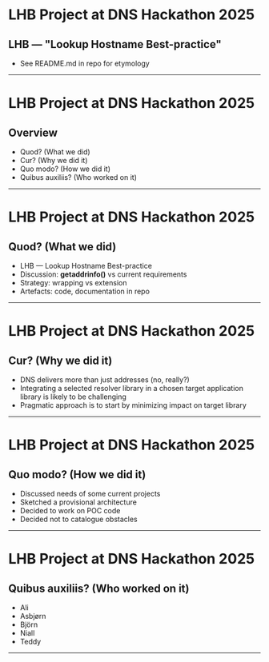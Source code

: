# LHB Project at DNS Hackathon 2025 

## LHB — "Lookup Hostname Best-practice"

- See README.md in repo for etymology

---

# LHB Project at DNS Hackathon 2025 
## Overview

- Quod? (What we did)
- Cur? (Why we did it)
- Quo modo? (How we did it)
- Quibus auxiliis? (Who worked on it)

---

# LHB Project at DNS Hackathon 2025 
## Quod? (What we did)

- LHB — Lookup Hostname Best-practice
- Discussion: **getaddrinfo()** vs current requirements
- Strategy: wrapping vs extension
- Artefacts: code, documentation in repo

---

# LHB Project at DNS Hackathon 2025 
## Cur? (Why we did it)

- DNS delivers more than just addresses (no, really?)
- Integrating a selected resolver library in a chosen target 
  application library is likely to be challenging
- Pragmatic approach is to start by minimizing impact
  on target library

---

# LHB Project at DNS Hackathon 2025 
## Quo modo? (How we did it)
- Discussed needs of some current projects
- Sketched a provisional architecture
- Decided to work on POC code
- Decided not to catalogue obstacles

---

# LHB Project at DNS Hackathon 2025 
## Quibus auxiliis? (Who worked on it)

- Ali
- Asbjørn
- Björn
- Niall
- Teddy

---
